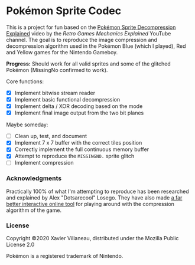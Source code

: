 # Pokémon Sprite Codec

This is a project for fun based on the [Pokémon Sprite Decompression Explained]
video by the _Retro Games Mechanics Explained_ YouTube channel. The goal is to
reproduce the image compression and decompression algorithm used in the
Pokémon Blue (which I played), Red and Yellow games for the Nintendo Gameboy.

**Progress:** Should work for all valid sprites and some of the glitched
Pokémon (MissingNo confirmed to work).

Core functions:
- [x] Implement bitwise stream reader
- [x] Implement basic functional decompression
- [x] Implement delta / XOR decoding based on the mode
- [x] Implement final image output from the two bit planes

Maybe someday:
- [ ] Clean up, test, and document
- [x] Implement 7 x 7 buffer with the correct tiles position
- [x] Correctly implement the full continuous memory buffer
- [x] Attempt to reproduce the `MISSINGNO.` sprite glitch
- [ ] Implement compression

### Acknowledgments

Practically 100% of what I'm attempting to reproduce has been researched and
explained by Alex "Dotsarecool" Losego. They have also made [a far better
interactive online tool][rgme-decompress] for playing around with the
compression algorithm of the game.

### License

Copyright ©2020 Xavier Villaneau,
distributed under the Mozilla Public License 2.0

Pokémon is a registered trademark of Nintendo.

[Pokémon Sprite Decompression Explained]: https://youtu.be/aF1Yw_wu2cM
[rgme-decompress]: http://www.dotsarecool.com/rgme/tech/gen1decompress.html